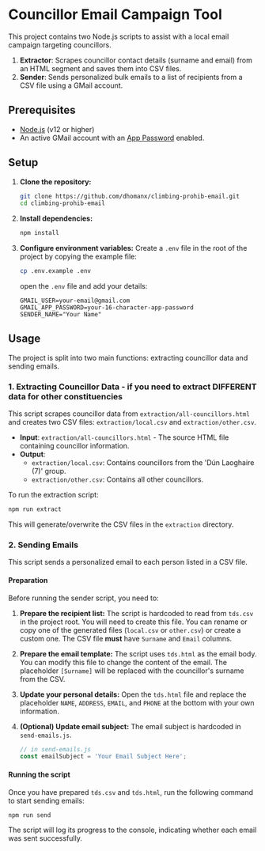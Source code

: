 # Councillor Email Campaign Tool

This project contains two Node.js scripts to assist with a local email campaign targeting councillors.

1.  **Extractor**: Scrapes councillor contact details (surname and email) from an HTML segment and saves them into CSV files.
2.  **Sender**: Sends personalized bulk emails to a list of recipients from a CSV file using a GMail account.

## Prerequisites

*   [Node.js](https://nodejs.org/) (v12 or higher)
*   An active GMail account with an [App Password](https://support.google.com/accounts/answer/185833) enabled.

## Setup

1.  **Clone the repository:**
    ```bash
    git clone https://github.com/dhomanx/climbing-prohib-email.git
    cd climbing-prohib-email
    ```

2.  **Install dependencies:**
    ```bash
    npm install
    ```

3.  **Configure environment variables:**
    Create a `.env` file in the root of the project by copying the example file:
    ```bash
    cp .env.example .env
    ```
    open the `.env` file and add your details:
    ```dotenv
    GMAIL_USER=your-email@gmail.com
    GMAIL_APP_PASSWORD=your-16-character-app-password
    SENDER_NAME="Your Name"
    ```

## Usage

The project is split into two main functions: extracting councillor data and sending emails.

### 1. Extracting Councillor Data - if you need to extract DIFFERENT data for other constituencies

This script scrapes councillor data from `extraction/all-councillors.html` and creates two CSV files: `extraction/local.csv` and `extraction/other.csv`.

*   **Input**: `extraction/all-councillors.html` - The source HTML file containing councillor information.
*   **Output**:
    *   `extraction/local.csv`: Contains councillors from the 'Dún Laoghaire (7)' group.
    *   `extraction/other.csv`: Contains all other councillors.

To run the extraction script:
```bash
npm run extract
```
This will generate/overwrite the CSV files in the `extraction` directory.

### 2. Sending Emails

This script sends a personalized email to each person listed in a CSV file.

#### Preparation

Before running the sender script, you need to:

1.  **Prepare the recipient list:** The script is hardcoded to read from `tds.csv` in the project root. You will need to create this file. You can rename or copy one of the generated files (`local.csv` or `other.csv`) or create a custom one. The CSV file **must** have `Surname` and `Email` columns.

2.  **Prepare the email template:** The script uses `tds.html` as the email body. You can modify this file to change the content of the email. The placeholder `[Surname]` will be replaced with the councillor's surname from the CSV.

3.  **Update your personal details:** Open the `tds.html` file and replace the placeholder `NAME`, `ADDRESS`, `EMAIL`, and `PHONE` at the bottom with your own information.

4.  **(Optional) Update email subject:** The email subject is hardcoded in `send-emails.js`.

    ```javascript
    // in send-emails.js
    const emailSubject = 'Your Email Subject Here';
    ```

#### Running the script

Once you have prepared `tds.csv` and `tds.html`, run the following command to start sending emails:

```bash
npm run send
```

The script will log its progress to the console, indicating whether each email was sent successfully.
